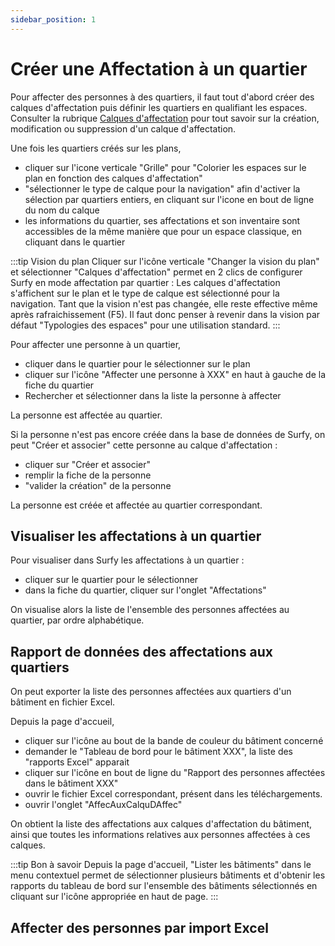 ```yaml
---
sidebar_position: 1
---
```

# Créer une Affectation à un quartier

Pour affecter des personnes à des quartiers, il faut tout d'abord créer des calques d'affectation puis définir les quartiers en qualifiant les espaces. Consulter la rubrique [Calques d'affectation](https://help.surfy.pro/docs/dimensionTypeToBuilding/create) pour tout savoir sur la création, modification ou suppression d'un calque d'affectation.

Une fois les quartiers créés sur les plans,

-   cliquer sur l'icone verticale "Grille" pour "Colorier les espaces sur le plan en fonction des calques d'affectation"
-   "sélectionner le type de calque pour la navigation" afin d'activer la sélection par quartiers entiers, en cliquant sur l'icone en bout de ligne du nom du calque
-   les informations du quartier, ses affectations et son inventaire sont accessibles de la même manière que pour un espace classique, en cliquant dans le quartier

:::tip Vision du plan
Cliquer sur l'icône verticale "Changer la vision du plan" et sélectionner "Calques d'affectation" permet en 2 clics de configurer Surfy en mode affectation par quartier : Les calques d'affectation s'affichent sur le plan et le type de calque est sélectionné pour la navigation. Tant que la vision n'est pas changée, elle reste effective même après rafraichissement (F5). Il faut donc penser à revenir dans la vision par défaut "Typologies des espaces" pour une utilisation standard.
:::

Pour affecter une personne à un quartier, 

-   cliquer dans le quartier pour le sélectionner sur le plan
-   cliquer sur l'icône "Affecter une personne à XXX" en haut à gauche de la fiche du quartier
-   Rechercher et sélectionner dans la liste la personne à affecter

La personne est affectée au quartier.

Si la personne n'est pas encore créée dans la base de données de Surfy, on peut "Créer et associer" cette personne au calque d'affectation :

-   cliquer sur "Créer et associer"
-   remplir la fiche de la personne
-   "valider la création" de la personne

La personne est créée et affectée au quartier correspondant.

## Visualiser les affectations à un quartier

Pour visualiser dans Surfy les affectations à un quartier :
-   cliquer sur le quartier pour le sélectionner
-   dans la fiche du quartier, cliquer sur l'onglet "Affectations"

On visualise alors la liste de l'ensemble des personnes affectées au quartier, par ordre alphabétique.

## Rapport de données des affectations aux quartiers

On peut exporter la liste des personnes affectées aux quartiers d'un bâtiment en fichier Excel.

Depuis la page d'accueil,

-   cliquer sur l'icône au bout de la bande de couleur du bâtiment concerné
-   demander le "Tableau de bord pour le bâtiment XXX", la liste des "rapports Excel" apparait
-   cliquer sur l'icône en bout de ligne du "Rapport des personnes affectées dans le bâtiment XXX"
-   ouvrir le fichier Excel correspondant, présent dans les téléchargements.
-   ouvrir l'onglet "AffecAuxCalquDAffec"

On obtient la liste des affectations aux calques d'affectation du bâtiment, ainsi que toutes les informations relatives aux personnes affectées à ces calques.


:::tip Bon à savoir
Depuis la page d'accueil, "Lister les bâtiments" dans le menu contextuel permet de sélectionner plusieurs bâtiments et d'obtenir les rapports du tableau de bord sur l'ensemble des bâtiments sélectionnés en cliquant sur l'icône appropriée en haut de page.
:::

## Affecter des personnes par import Excel

